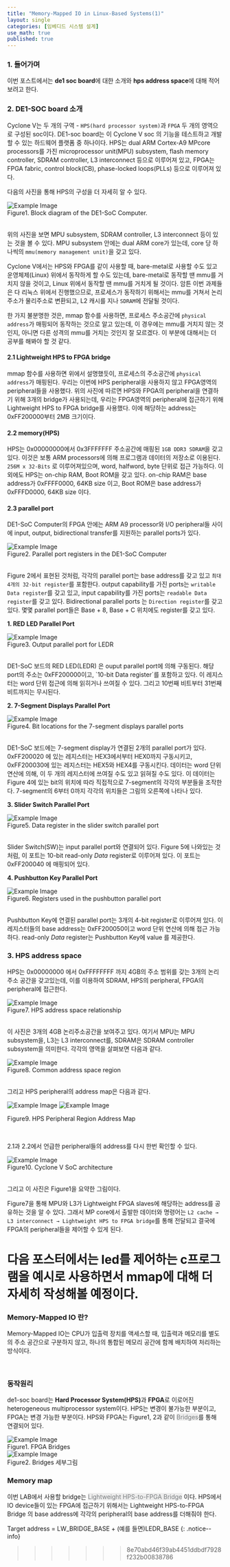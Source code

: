 ```yaml
---
title: "Memory-Mapped IO in Linux-Based Systems(1)"
layout: single
categories: [임베디드 시스템 설계]
use_math: true
published: true
---
```

<style>
.crossline {
    border-bottom: 1.5px solid #6f777d;
}

.highlight1 {
    background-color: #ededed;
    color: #797c7e;
}

<<<<<<< HEAD
.highlight2 {  
    background-color: #43fd30;
}

=======
>>>>>>> 8e70abd46f39ab4451ddbdf7928f232b00838786
.center {
        text-align: center;
      }

<<<<<<< HEAD
.center_small {
        text-align: center;
      }

=======
>>>>>>> 8e70abd46f39ab4451ddbdf7928f232b00838786
.center img{
	width: 400px;
}

<<<<<<< HEAD
.center_small img{
	width: 300px;
}

=======
>>>>>>> 8e70abd46f39ab4451ddbdf7928f232b00838786
.left {
    text-align: left;
}

.left img{
    max-width: 70%
}

a {
  text-decoration-line: none;
/*   text-decoration-line: underline; */
/*   text-decoration-line: overline; */
/*   text-decoration-line: line-through; */
/*   text-decoration-line: underline line-through overline; */
}

.git {
    padding-top: 50px;
    padding-bottom: 10px;
}

<<<<<<< HEAD
.dashed-wrap {
    height: 100%;
    padding: 30px;
    border: 2px dashed #acacac;
    border-radius: 60px;
    /*text-align: center*/
}

</style>

### 1. 들어가며


이번 포스트에서는 **de1 soc board**에 대한 소개와 **hps address space**에 대해 적어보려고 한다.


### 2. DE1-SOC board 소개

Cyclone V는 두 개의 구역 - `HPS(hard processor system)`과 `FPGA` 두 개의 영역으로 구성된 soc이다. DE1-soc board는 이 Cyclone V soc 의 기능을 테스트하고 개발할 수 있는 하드웨어 플랫폼 중 하나이다. HPS는 dual ARM Cortex-A9 MPcore processors를 가진 microprocessor unit(MPU) subsystem, flash memory controller, SDRAM controller, L3 interconnect 등으로 이루어져 있고, FPGA는 FPGA fabric, control block(CB), phase-locked loops(PLLs) 등으로 이루어져 있다.


다음의 사진을 통해 HPS의 구성을 더 자세히 알 수 있다.


<div class="centercenter">
<img src="https://blog.kakaocdn.net/dn/VYp8Y/btsLs9pKIsB/lfC6Fk6Zmb3mTTaMQ5jDO1/img.png" alt="Example Image" />
<br/>
Figure1. Block diagram of the DE1-SoC Computer.
</div>



<br/>

위의 사진을 보면 MPU subsystem, SDRAM controller, L3 interconnect 등이 있는 것을 볼 수 있다. MPU subsystem 안에는 dual ARM core가 있는데, core 당 하나씩의 `mmu(memory management unit)`을 갖고 있다.   

Cyclone V에서는 HPS와 FPGA를 같이 사용할 때, bare-metal로 사용할 수도 있고 운영체제(Linux) 위에서 동작하게 할 수도 있는데, bare-metal로 동작할 땐 mmu를 거치지 않을 것이고, Linux 위에서 동작할 땐 mmu를 거치게 될 것이다. 암튼 이번 과제들은 다 리눅스 위에서 진행했으므로, 프로세스가 동작하기 위해서는 mmu를 거쳐서 논리주소가 물리주소로 변환되고, L2 캐시를 지나 `SDRAM`에 전달될 것이다.

한 가지 불분명한 것은, mmap 함수를 사용하면, 프로세스 주소공간에 `physical address`가 매핑되어 동작하는 것으로 알고 있는데, 이 경우에는 mmu를 거치지 않는 것인지, 아니면 다른 성격의 mmu를 거치는 것인지 잘 모르겠다. 이 부분에 대해서는 더 공부를 해봐야 할 것 같다.


#### 2.1 Lightweight HPS to FPGA bridge


mmap 함수를 사용하면 위에서 설명했듯이, 프로세스의 주소공간에 `physical address`가 매핑된다. 우리는 이번에 HPS peripheral을 사용하지 않고 FPGA영역의 peripheral들을 사용했다. 위의 사진에 따르면 HPS와 FPGA의 peripheral을 연결하기 위해 3개의 bridge가 사용되는데, 우리는 FPGA영역의 peripheral에 접근하기 위해 Lightweight HPS to FPGA bridge를 사용했다. 이에 해당하는 address는 0xFF200000부터 2MB 크기이다.




#### 2.2 memory(HPS)


HPS는 0x00000000에서 0x3FFFFFFF 주소공간에 매핑된 `1GB DDR3 SDRAM`을 갖고 있다. 이것은 보통 ARM processors에 의해 프로그램과 데이터의 저장소로 이용된다. `256M x 32-Bits` 로 이루어져있으며, word, halfword, byte 단위로 접근 가능하다. 이외에도 HPS는 on-chip RAM, Boot ROM을 갖고 있다. on-chip RAM은 base address가 0xFFFF0000, 64KB size 이고, Boot ROM은 base address가 0xFFFD0000, 64KB size 이다.



#### 2.3 parallel port

DE1-SoC Computer의 FPGA 안에는 ARM A9 processor와 I/O peripheral들 사이에 input, output, bidirectional transfer를 지원하는 parallel ports가 있다.

<div class="centercenter">
<img src="https://blog.kakaocdn.net/dn/kKXIv/btsLrDyzVJq/V2glZnmG0z9uD5xFKshym1/img.png" alt="Example Image" />
<br/>
Figure2. Parallel port registers in the DE1-SoC Computer
</div>
<br/>

Figure 2에서 표현된 것처럼, 각각의 parallel port는 base address를 갖고 있고 `최대 4개의 32-bit register`를 포함한다. output capability를 가진 ports는 `writable Data register`를 갖고 있고, input capability를 가진 ports는 `readable Data register`를 갖고 있다. Bidirectional parallel ports 는 `Direction register`를 갖고 있다. 몇몇 parallel port들은 Base + 8, Base + C 위치에도 register를 갖고 있다.




<p>
<b><span class="highlight2">1. RED LED Parallel Port</span></b><br />
</p>

<div class="centercenter">
<img src="https://blog.kakaocdn.net/dn/c2ZHGX/btsLrapMYis/c51ewKGEG4janobxFNvrU0/img.png" alt="Example Image" />
<br/>
Figure3. Output parallel port for LEDR
</div>
<br/>

<p>
DE1-SoC 보드의 RED LED(LEDR) 은 ouput parallel port에 의해 구동된다. 해당 port의 주소는 0xFF200000이고, `10-bit Data register`를 포함하고 있다. 이 레지스터는 word 단위 접근에 의해 읽히거나 쓰여질 수 있다. 그리고 10번째 비트부터 31번째 비트까지는 무시된다.
</p>

<p>
<b><span class="highlight2">2. 7-Segment Displays Parallel Port</span></b><br />
</p>

<div class="centercenter">
<img src="https://blog.kakaocdn.net/dn/buNDZn/btsLtWDwz40/jRy7KGYD9AzjIqaqVbInA1/img.png" alt="Example Image" />
<br/>
Figure4. Bit locations for the 7-segment displays parallel ports
</div>
<br/>

<p>
DE1-SoC 보드에는 7-segment display가 연결된 2개의 parallel port가 있다. 0xFF200020 에 있는 레지스터는 HEX3에서부터 HEX0까지 구동시키고, 0xFF200030에 있는 레지스터는 HEX5와 HEX4를 구동시킨다. 데이터는 word 단위 연산에 의해, 이 두 개의 레지스터에 쓰여질 수도 있고 읽혀질 수도 있다. 이 데이터는 Figure 4에 있는 bit의 위치에 따라 직접적으로 7-segment의 각각의 부분들을 조작한다. 7-segment의 6부터 0까지 각각의 위치들은 그림의 오른쪽에 나타나 있다.
</p>



<p>
<b><span class="highlight2">3. Slider Switch Parallel Port</span></b><br />
</p>

<div class="centercenter">
<img src="https://blog.kakaocdn.net/dn/dDDcn7/btsLqVGyYAS/rrqg5jzit6aNlEJNgZ7oT0/img.png" alt="Example Image" />
<br/>
Figure5. Data register in the slider switch parallel port
</div>
<br/>

Slider Switch(SW)는 input parallel port와 연결되어 있다. Figure 5에 나와있는 것처럼, 이 포트는 10-bit read-only _Data_ register로 이루어져 있다. 이 포트는 0xFF200040 에 매핑되어 있다.




<p>
<b><span class="highlight2">4. Pushbutton Key Parallel Port</span></b><br />
</p>

<div class="centercenter">
<img src="https://blog.kakaocdn.net/dn/6ohoD/btsLrCNeXvK/Tv0NRzRKcZk4udcwkjlraK/img.png" alt="Example Image" />
<br/>
Figure6. Registers used in the pushbutton parallel port
</div>
<br/>


Pushbutton Key에 연결된 parallel port는 3개의 4-bit register로 이루어져 있다. 이 레지스터들의 base address는 0xFF200050이고 word 단위 연산에 의해 접근 가능하다. read-only _Data_ register는 Pushbutton Key에 value 를 제공한다.



### 3. HPS address space


HPS는 0x00000000 에서 0xFFFFFFFF 까지 4GB의 주소 범위를 갖는 3개의 논리 주소 공간을 갖고있는데, 이를 이용하여 SDRAM, HPS의 peripheral, FPGA의 peripheral에 접근한다.


<div class="centercenter">
<img src="https://blog.kakaocdn.net/dn/cyAimc/btsLsNAtHi0/78eKah81fqziKRQsgpbJmk/img.png" alt="Example Image" />
<br/>
Figure7. HPS address space relationship
</div>
<br/>

이 사진은 3개의 4GB 논리주소공간을 보여주고 있다. 여기서 MPU는 MPU subsystem을, L3는 L3 interconnect를, SDRAM은 SDRAM controller subsystem을 의미한다. 각각의 영역을 살펴보면 다음과 같다.


<div class="centercenter">
<img src="https://blog.kakaocdn.net/dn/b4O2XK/btsLrkzpq3t/BQkkbJN3IKHR6Utl9Rq7uk/img.png" alt="Example Image" />
<br/>
Figure8. Common address space region
</div>
<br/>

그리고 HPS peripheral의 address map은 다음과 같다.

<div class="centercenter">
<img src="https://blog.kakaocdn.net/dn/FQAJ4/btsLsMIkl7u/UxxBM7y4ryiH4eCbIIljYk/img.png" alt="Example Image" />
<img src="https://blog.kakaocdn.net/dn/cGNnPh/btsLrW5K6Th/dAvg8PI40uEgJcLyERy3vK/img.png" alt="Example Image" />

Figure9. HPS Peripheral Region Address Map
</div>
<br/>

2.1과 2.2에서 언급한 peripheral들의 address를 다시 한번 확인할 수 있다.

<div class="centercenter">
<img src="https://blog.kakaocdn.net/dn/ldwDe/btsLqB9pW8s/IQ6bzqd2VwZw7mzVuKtMt0/img.png" alt="Example Image" />
<br/>
Figure10. Cyclone V SoC architecture
</div>
<br/>

그리고 이 사진은 Figure1을 요약한 그림이다.

Figure7을 통해 MPU와 L3가 Lightweight FPGA slaves에 해당하는 address를 공유하는 것을 알 수 있다. 그래서 MP core에서 출발한 데이터와 명령어는 `L2 cache → L3 interconnect → Lightweight HPS to FPGA bridge`를 통해 전달되고 결국에 FPGA의 peripheral들을 제어할 수 있게 된다.

다음 포스터에서는 led를 제어하는 c프로그램을 예시로 사용하면서 mmap에 대해 더 자세히 작성해볼 예정이다.
=======
</style>



### Memory-Mapped IO 란?

<p>
Memory-Mapped IO는 CPU가 입출력 장치를 액세스할 때, 입출력과 메모리를 별도의 주소 공간으로 구분하지 않고, 하나의 통합된 메모리 공간에 함께 배치하여 처리하는 방식이다.  
</p>
<br/>

### 동작원리

<p>de1-soc board는 <b>Hard Processor System(HPS)</b>과 <b>FPGA</b>로 이로어진 heterogeneous multiprocessor system이다. HPS는 변경이 불가능한 부분이고, FPGA는 변경 가능한 부분이다. HPS와 FPGA는 Figure1, 2과 같이 <span class="highlight1">Bridges</span>를 통해 연결되어 있다.</p>

<div class="center">
<img src="https://1drv.ms/i/c/ce3c26eef978e16d/IQM2n6wFSFlbQ6Wtog3gKspHAW0oXrGojj1iBD0GilDKGmo?width=777&height=554" alt="Example Image" />
<br/>
Figure1. FPGA Bridges
</div>

<div class="center">
<img src="https://1drv.ms/i/c/ce3c26eef978e16d/IQO5PTBZbEAjQJSvHRYMAYyoASduEwZkFC8zNzA-9nsCXkA?width=1024" alt="Example Image" />
<br/>
Figure2. Bridges 세부그림
</div>

### Memory map
<p>
이번 LAB에서 사용할 bridge는 <span class="highlight1">Lightweight HPS-to-FPGA Bridge</span> 이다. HPS에서 IO device들이 있는 FPGA에 접근하기 위해서는 Lightweight HPS-to-FPGA Bridge 의 base address에 각각의 peripheral의 base address를 더해줘야 한다.
</p>

Target address = LW_BRIDGE_BASE + (예를 들면)LEDR_BASE
{: .notice--info}
>>>>>>> 8e70abd46f39ab4451ddbdf7928f232b00838786
